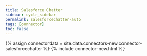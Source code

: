 ```yaml
---
title: Salesforce Chatter
sidebar: cyclr_sidebar
permalink: salesforcechatter-auto
tags: [connector]
toc: false
---
```

{% assign connectordata = site.data.connectors-new.connector-salesforcechatter %}
{% include connector-new.html %}	